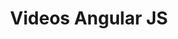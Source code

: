 ---
layout: video_index
title: Videos Angular JS
tags: angular-js
permalink: /videos/angular-js/
intro: Adding sketching to the design process is a great way to amplify software and hardware tools. Sketching provides a unique space that can help you think differently, generate a variety of ideas quickly, explore alternatives with less risk, and encourage constructive discussions with colleagues and clients.
bgimgheader: false
text-twtr: Video angularJS
current_nav: angular-js
---